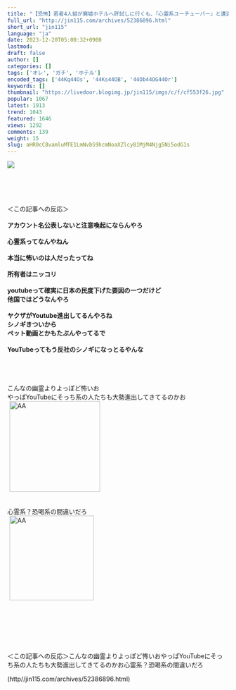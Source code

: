 ```yaml
---
title: "【恐怖】若者4人組が廃墟ホテルへ肝試しに行くも、『心霊系ユーチューバー』と遭遇 → ガチでホラーな展開に巻き込まれてしまう "
full_url: "http://jin115.com/archives/52386896.html"
short_url: "jin115"
language: "ja"
date: 2023-12-20T05:00:32+0900
lastmod: 
draft: false
author: []
categories: []
tags: ['オレ', 'ガチ', 'ホテル']
encoded_tags: ['44Kq44Os', '44Ks44OB', '44Ob44OG44Or']
keywords: []
thumbnail: "https://livedoor.blogimg.jp/jin115/imgs/c/f/cf553f26.jpg"
popular: 1067
latest: 1913
trend: 1043
featured: 1646
views: 1292
comments: 139
weight: 15
slug: aHR0cC8vamluMTE1LmNvbS9hcmNoaXZlcy81MjM4Njg5Ni5odG1s
---
```


![](https://livedoor.blogimg.jp/jin115/imgs/c/f/cf553f26.jpg)

<div><a name='more'></a> <br> <br> <br> <br> ＜この記事への反応＞<br> <br> <b>アカウント名公表しないと注意喚起にならんやろ</b><br> <br> <b>心霊系ってなんやねん</b><br> <br> <b>本当に怖いのは人だったってね</b><br> <br> <b>所有者はニッコリ</b><br> <br> <b>youtubeって確実に日本の民度下げた要因の一つだけど<br> 他国ではどうなんやろ</b><br> <br> <b>ヤクザがYoutube進出してるんやろね<br> シノギきついから<br> ペット動画とかもたぶんやってるで</b><br> <br> <b>YouTubeってもう反社のシノギになっとるやんな</b><br> <br> <br> <br> <br> こんなの幽霊よりよっぽど怖いお<br> やっぱYouTubeにそっち系の人たちも大勢進出してきてるのかお<br> <img src='https//livedoor.blogimg.jp/jin115/imgs/2/6/26aed568.gif' alt='AA' width='206' border='0' hspace='5' class='pict'><br> <br> <br> 心霊系？恐喝系の間違いだろ<br> <img src='https//livedoor.blogimg.jp/jin115/imgs/a/c/acbef3c5.gif' alt='AA' width='192' border='0' hspace='5' class='pict'><br> <br> <br> <br> <br> <br> <br> <p>＜この記事への反応＞こんなの幽霊よりよっぽど怖いおやっぱYouTubeにそっち系の人たちも大勢進出してきてるのかお心霊系？恐喝系の間違いだろ</p></div>

(http//jin115.com/archives/52386896.html)
